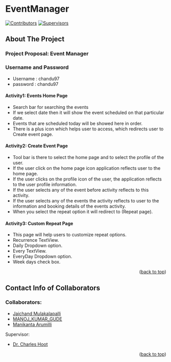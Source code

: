 <a name="readme-top"></a>

# EventManager 

<!-- PROJECT SHIELDS -->
[![Contributors][contributors-shield]][contributors-url]
[![Supervisors][supervisors-shield]][supervisors-url]

<!-- ABOUT THE PROJECT -->
## About The Project

### Project Proposal: Event Manager

### Username and Password
* Username : chandu97
* password : chandu97

#### Activity1: Events Home Page
*	Search bar for searching the events 
*	If we select date then it will show the event scheduled on that particular date.
*	Events that are scheduled today will be showed here in order.
* There is a plus icon which helps user to access, which redirects user to Create event page.

#### Activity2: Create Event Page
* Tool bar is there to select the home page and to select the profile of the user.
* If the user click on the home page icon application reflects user to the home page.
* If the user clicks on the profile icon of the user, the application reflects to the user profile information.
* If the user selects any of the event before activity reflects to this activity.
*	If the user selects any of the events the activity reflects to user to the information and booking details of the events activity.
* When you select the repeat option it will redirect to (Repeat page).

#### Activity3: Custom Repeat Page
* This page will help users to customize repeat options.
*	Recurrence TextView.
*	Daily Dropdown option.
*	Every TextView.
*	EveryDay Dropdown option.
*	Week days check box.

<p align="right">(<a href="#readme-top">back to top</a>)</p>

<!-- CONTACT INFO -->
## Contact Info of Collaborators

### Collaborators:
* [Jaichand Mulakalapalli](https://github.com/jaichandm)
* [MANOJ_KUMAR_GUDE](https://github.com/manoj2205)
* [Manikanta Arumilli](https://github.com/manikantaarumilli)

Supervisor:
* [Dr. Charles Hoot](https://github.com/Charles-Hoot)

<p align="right">(<a href="#readme-top">back to top</a>)</p>

[contributors-shield]: https://img.shields.io/badge/Contributors-3-brightgreen
[contributors-url]: https://github.com/44444-01-Fall22Team03/EventManager/graphs/contributors
[supervisors-shield]: https://img.shields.io/badge/Supervisors-1-yellowgreen
[supervisors-url]: https://github.com/44444-01-Fall22Team03/EventManager/collaborators
